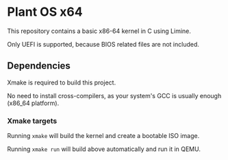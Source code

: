 # Plant OS x64

This repository contains a basic x86-64 kernel in C using Limine.

Only UEFI is supported, because BIOS related files are not included.

## Dependencies

Xmake is required to build this project.

No need to install cross-compilers, as your system's GCC is usually enough (x86_64 platform).

### Xmake targets

Running `xmake` will build the kernel and create a bootable ISO image.

Running `xmake run` will build above automatically and run it in QEMU.

